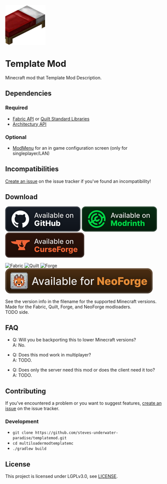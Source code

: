 ![Template Mod icon](docs/media/icon_128x128.png)

# Template Mod

Minecraft mod that Template Mod Description.

## Dependencies

### Required

- [Fabric API](https://modrinth.com/mod/fabric-api) or [Quilt Standard Libraries](https://modrinth.com/mod/qsl)
- [Architectury API](https://modrinth.com/mod/architectury-api)

### Optional

- [ModMenu](https://modrinth.com/mod/modmenu) for an in game configuration screen (only for singleplayer/LAN)

## Incompatibilities

[Create an issue](https://github.com/Steveplays28/realisticsleep/issues/new) on the issue tracker if you've found an incompatibility!

## Download

[![GitHub](https://github.com/intergrav/devins-badges/raw/2dc967fc44dc73850eee42c133a55c8ffc5e30cb/assets/cozy/available/github_vector.svg)](https://github.com/steves-underwater-paradise/templatemod)
[![Modrinth](https://github.com/intergrav/devins-badges/raw/2dc967fc44dc73850eee42c133a55c8ffc5e30cb/assets/cozy/available/modrinth_vector.svg)](https://modrinth.com/mod/templatemod)
[![CurseForge](https://github.com/intergrav/devins-badges/raw/2dc967fc44dc73850eee42c133a55c8ffc5e30cb/assets/cozy/available/curseforge_vector.svg)](https://www.curseforge.com/minecraft/mc-mods/templatemod)

![Fabric](https://github.com/intergrav/devins-badges/raw/2dc967fc44dc73850eee42c133a55c8ffc5e30cb/assets/compact/supported/fabric_vector.svg)
![Quilt](https://github.com/intergrav/devins-badges/raw/2dc967fc44dc73850eee42c133a55c8ffc5e30cb/assets/compact/supported/quilt_vector.svg)
![Forge](https://github.com/intergrav/devins-badges/raw/2dc967fc44dc73850eee42c133a55c8ffc5e30cb/assets/compact/supported/forge_vector.svg)
![NeoForge](docs/assets/badges/compact/supported/neoforge_vector.svg)

See the version info in the filename for the supported Minecraft versions.  
Made for the Fabric, Quilt, Forge, and NeoForge modloaders.  
TODO side.

## FAQ

- Q: Will you be backporting this to lower Minecraft versions?  
  A: No.

- Q: Does this mod work in multiplayer?  
  A: TODO.

- Q: Does only the server need this mod or does the client need it too?  
  A: TODO.

## Contributing

If you've encountered a problem or you want to suggest
features, [create an issue](https://github.com/steves-underwater-paradise/stevesrealisticsleep/issues/new) on the issue tracker.

### Development

- `git clone https://github.com/steves-underwater-paradise/templatemod.git`
- `cd multiloadermodtemplatemc`
- `./gradlew build`

## License

This project is licensed under LGPLv3.0,
see [LICENSE](https://github.com/steves-underwater-paradise/stevesrealisticsleep/blob/1.20-1.20.1/LICENSE).
